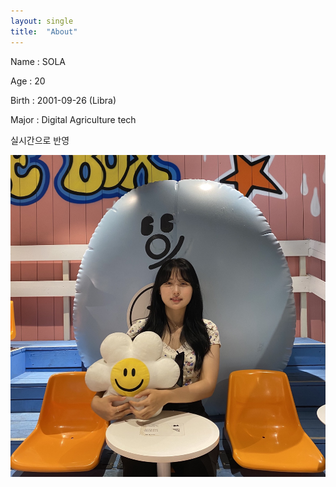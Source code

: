 ```yaml
---
layout: single
title:  "About"
---
```


Name : SOLA

Age : 20

Birth : 2001-09-26 (Libra)

Major : Digital Agriculture tech

실시간으로 반영

 





![KakaoTalk_20220727_122213935](../images/2022-07-22-first/KakaoTalk_20220727_122213935.jpg)
